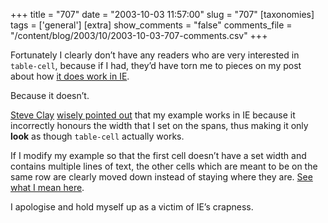 +++
title = "707"
date = "2003-10-03 11:57:00"
slug = "707"
[taxonomies]
tags = ['general']
[extra]
show_comments = "false"
comments_file = "/content/blog/2003/10/2003-10-03-707-comments.csv"
+++

Fortunately I clearly don’t have any readers who are very interested in `table-cell`, because if I had, they’d have torn me to pieces on my post about how [it does work in IE](http://pipthepixie.tripod.com/blog/archive/2003_09_01_blog.html#106484745449435733).

Because it doesn’t.

[Steve Clay](http://mrclay.org/) [wisely pointed out](http://blog.vinniegarcia.com/oldstuff/000003.html) that my example works in IE because it incorrectly honours the width that I set on the spans, thus making it only **look** as though `table-cell` actually works.

If I modify my example so that the first cell doesn’t have a set width and contains multiple lines of text, the other cells which are meant to be on the same row are clearly moved down instead of staying where they are. [See what I mean here](http://philwilson.org/code/tests/table-cell-revisited.html).

I apologise and hold myself up as a victim of IE’s crapness.
